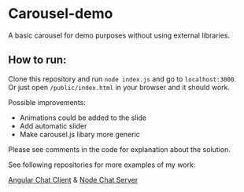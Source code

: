 # Carousel-demo
A basic carousel for demo purposes without using external libraries.

## How to run:
Clone this repository and run `node index.js` and go to `localhost:3000`.  
Or just open `/public/index.html` in your browser and it should work.

Possible improvements:
* Animations could be added to the slide
* Add automatic slider
* Make carousel.js libary more generic

Please see comments in the code for explanation about the solution.

See following repositories for more examples of my work:

[Angular Chat Client](https://github.com/loolooii/AngularChatClient)
&
[Node Chat Server](https://github.com/loolooii/NodeChatServer)
